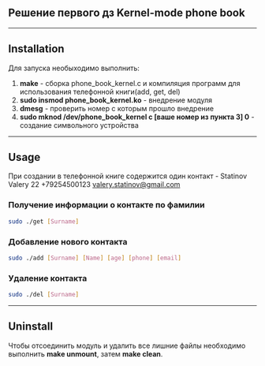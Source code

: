 ## Решение первого дз Kernel-mode phone book
---
## Installation
Для запуска необыходимо выполнить:
1. **make** - сборка phone_book_kernel.c и компиляция программ для использования телефонной книги(add, get, del)
2. **sudo insmod phone_book_kernel.ko** - внедрение модуля
3. **dmesg** - проверить номер с которым прошло внедрение
4. **sudo mknod /dev/phone_book_kernel c [ваше номер из пункта 3] 0** - создание символьного устройства 

---
## Usage
При создании в телефонной книге содержится один контакт - Statinov Valery 22 +79254500123 valery.statinov@gmail.com
### Получение информации о контакте по фамилии
```bash
sudo ./get [Surname]
```
### Добавление нового контакта
```bash
sudo ./add [Surname] [Name] [age] [phone] [email]
```
### Удаление контакта
```bash
sudo ./del [Surname]
```
---
## Uninstall
Чтобы отсоединить модуль и удалить все лишние файлы необходимо выполнить **make unmount**, затем **make clean**.
